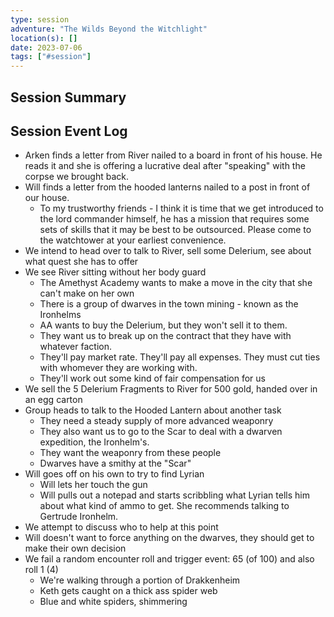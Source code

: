 ```yaml
---
type: session
adventure: "The Wilds Beyond the Witchlight"
location(s): []
date: 2023-07-06
tags: ["#session"]
---
```


## Session Summary

## Session Event Log

- Arken finds a letter from River nailed to a board in front of his house. He reads it and she is offering a lucrative deal after "speaking" with the corpse we brought back.
- Will finds a letter from the hooded lanterns nailed to a post in front of our house.
	- To my trustworthy friends - I think it is time that we get introduced to the lord commander himself, he has a mission that requires some sets of skills that it may be best to be outsourced. Please come to the watchtower at your earliest convenience. 
- We intend to head over to talk to River, sell some Delerium, see about what quest she has to offer
- We see River sitting without her body guard
	- The Amethyst Academy wants to make a move in the city that she can't make on her own
	- There is a group of dwarves in the town mining - known as the Ironhelms
	- AA wants to buy the Delerium, but they won't sell it to them.
	- They want us to break up on the contract that they have with whatever faction.
	- They'll pay market rate. They'll pay all expenses. They must cut ties with whomever they are working with.
	- They'll work out some kind of fair compensation for us
- We sell the 5 Delerium Fragments to River for 500 gold, handed over in an egg carton
- Group heads to talk to the Hooded Lantern about another task
	- They need a steady supply of more advanced weaponry
	- They also want us to go to the Scar to deal with a dwarven expedition, the Ironhelm's.
	- They want the weaponry from these people
	- Dwarves have a smithy at the "Scar"
- Will goes off on his own to try to find Lyrian
	- Will lets her touch the gun
	- Will pulls out a notepad and starts scribbling what Lyrian tells him about what kind of ammo to get. She recommends talking to Gertrude Ironhelm.
- We attempt to discuss who to help at this point
- Will doesn't want to force anything on the dwarves, they should get to make their own decision
- We fail a random encounter roll and trigger event: 65 (of 100) and also roll 1 (4)
	- We're walking through a portion of Drakkenheim
	- Keth gets caught on a thick ass spider web
	- Blue and white spiders, shimmering